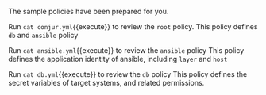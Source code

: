 
The sample policies have been prepared for you. 

Run `cat conjur.yml`{{execute}} to review the `root` policy.
This policy defines `db` and `ansible` policy

Run `cat ansible.yml`{{execute}} to review the `ansible` policy
This policy defines the application identity of ansible, including `layer` and `host`

Run `cat db.yml`{{execute}} to review the `db` policy
This policy defines the secret variables of target systems, and related permissions.
